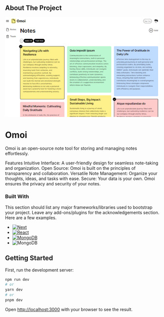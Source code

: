 ## About The Project

![image](https://github.com/c-ent/NotesNextJS/blob/16f6ee06573aac98c388c443ec01ae2db7f1b145/public/assets/images/web.PNG)


<h1>Omoi</h1>

Omoi is an open-source note tool for storing and managing notes effortlessly.

Features
Intuitive Interface: A user-friendly design for seamless note-taking and organization.
Open Source: Omoi is built on the principles of transparency and collaboration.
Versatile Note Management: Organize your thoughts, ideas, and tasks with ease.
Secure: Your data is your own. Omoi ensures the privacy and security of your notes.

### Built With

This section should list any major frameworks/libraries used to bootstrap your project. Leave any add-ons/plugins for the acknowledgements section. Here are a few examples.

* [![Next][Next.js]][Next-url]
* [![React][React.js]][React-url]
* [![MongoDB][React.js]][React-url]
* ![MongoDB]




<!-- ![image](https://github.com/c-ent/NotesNextJS/blob/16f6ee06573aac98c388c443ec01ae2db7f1b145/public/assets/images/mobile.PNG) -->

## Getting Started

First, run the development server:

```bash
npm run dev
# or
yarn dev
# or
pnpm dev
```

Open [http://localhost:3000](http://localhost:3000) with your browser to see the result.

<!-- MARKDOWN LINKS & IMAGES -->
<!-- https://www.markdownguide.org/basic-syntax/#reference-style-links -->
[Next.js]: https://img.shields.io/badge/next.js-000000?style=for-the-badge&logo=nextdotjs&logoColor=white
[Next-url]: https://nextjs.org/
[React.js]: https://img.shields.io/badge/React-20232A?style=for-the-badge&logo=react&logoColor=61DAFB
[React-url]: https://reactjs.org/
[Vue.js]: https://img.shields.io/badge/Vue.js-35495E?style=for-the-badge&logo=vuedotjs&logoColor=4FC08D
[Vue-url]: https://vuejs.org/
[Angular.io]: https://img.shields.io/badge/Angular-DD0031?style=for-the-badge&logo=angular&logoColor=white
[Angular-url]: https://angular.io/
[Svelte.dev]: https://img.shields.io/badge/Svelte-4A4A55?style=for-the-badge&logo=svelte&logoColor=FF3E00
[Svelte-url]: https://svelte.dev/
[Laravel.com]: https://img.shields.io/badge/Laravel-FF2D20?style=for-the-badge&logo=laravel&logoColor=white
[Laravel-url]: https://laravel.com
[Bootstrap.com]: https://img.shields.io/badge/Bootstrap-563D7C?style=for-the-badge&logo=bootstrap&logoColor=white
[Bootstrap-url]: https://getbootstrap.com
[JQuery.com]: https://img.shields.io/badge/jQuery-0769AD?style=for-the-badge&logo=jquery&logoColor=white
[JQuery-url]: https://jquery.com 

[MongoDB]: https://img.shields.io/badge/MongoDB-47A248?style=for-the-badge&logo=mongodb&logoColor=white
